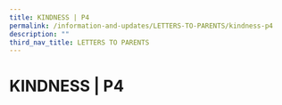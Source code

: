 ```yaml
---
title: KINDNESS | P4
permalink: /information-and-updates/LETTERS-TO-PARENTS/kindness-p4
description: ""
third_nav_title: LETTERS TO PARENTS
---
```

# KINDNESS | P4